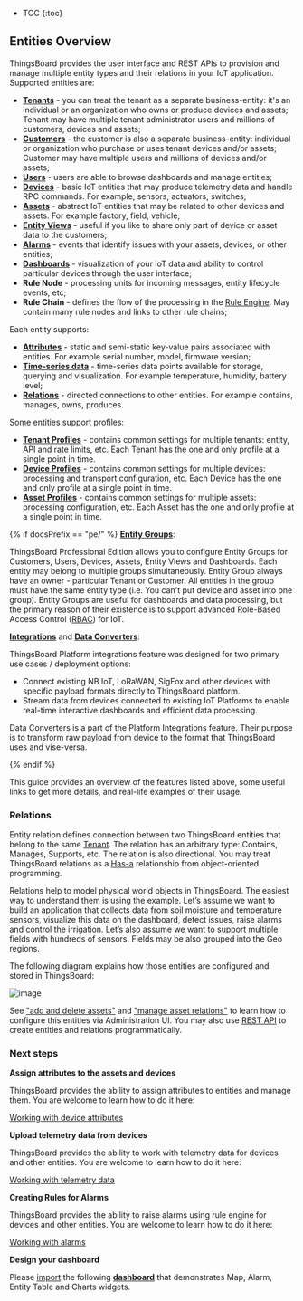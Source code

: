 
* TOC
{:toc}

## Entities Overview

ThingsBoard provides the user interface and REST APIs to provision and manage multiple entity types and their relations in your IoT application.
Supported entities are:

 - **[Tenants](/docs/{{docsPrefix}}user-guide/ui/tenants/)** - you can treat the tenant as a separate business-entity: it's an individual or an organization who owns or produce devices and assets;
 Tenant may have multiple tenant administrator users and millions of customers, devices and assets;
 - **[Customers](/docs/{{docsPrefix}}user-guide/ui/customers/)** - the customer is also a separate business-entity: individual or organization who purchase or uses tenant devices and/or assets;
 Customer may have multiple users and millions of devices and/or assets;
 - **[Users](/docs/{{docsPrefix}}user-guide/ui/users/)** - users are able to browse dashboards and manage entities;
 - **[Devices](/docs/{{docsPrefix}}user-guide/ui/devices/)** - basic IoT entities that may produce telemetry data and handle RPC commands. For example, sensors, actuators, switches;
 - **[Assets](/docs/{{docsPrefix}}user-guide/ui/assets/)** - abstract IoT entities that may be related to other devices and assets. For example factory, field, vehicle;
 - **[Entity Views](/docs/{{docsPrefix}}user-guide/entity-views/)** - useful if you like to share only part of device or asset data to the customers;
 - **[Alarms](/docs/{{docsPrefix}}user-guide/alarms/)** - events that identify issues with your assets, devices, or other entities;
 - **[Dashboards](/docs/{{docsPrefix}}user-guide/dashboards/)** - visualization of your IoT data and ability to control particular devices through the user interface;
 - **Rule Node** - processing units for incoming messages, entity lifecycle events, etc;
 - **Rule Chain** - defines the flow of the processing in the [Rule Engine](/docs/{{docsPrefix}}user-guide/rule-engine-2-0/re-getting-started/). May contain many rule nodes and links to other rule chains;

Each entity supports:

 - **[Attributes](/docs/{{docsPrefix}}user-guide/attributes/)** - static and semi-static key-value pairs associated with entities. For example serial number, model, firmware version;
 - **[Time-series data](/docs/{{docsPrefix}}user-guide/telemetry/)** - time-series data points available for storage, querying and visualization. For example temperature, humidity, battery level;
 - **[Relations](#relations)** - directed connections to other entities. For example contains, manages, owns, produces.

Some entities support profiles:

  - **[Tenant Profiles](/docs/{{docsPrefix}}user-guide/tenant-profiles/)** - contains common settings for multiple tenants: entity, API and rate limits, etc. Each Tenant has the one and only profile at a single point in time.
  - **[Device Profiles](/docs/{{docsPrefix}}user-guide/device-profiles/)** - contains common settings for multiple devices: processing and transport configuration, etc. Each Device has the one and only profile at a single point in time.
  - **[Asset Profiles](/docs/{{docsPrefix}}user-guide/asset-profiles/)** - contains common settings for multiple assets: processing configuration, etc. Each Asset has the one and only profile at a single point in time.

{% if docsPrefix == "pe/" %}
**[Entity Groups](/docs/pe/user-guide/groups/)**:

ThingsBoard Professional Edition allows you to configure Entity Groups for Customers, Users, Devices, Assets, Entity Views and Dashboards.
Each entity may belong to multiple groups simultaneously. Entity Group always have an owner - particular Tenant or Customer.
All entities in the group must have the same entity type (i.e. You can't put device and asset into one group).
Entity Groups are useful for dashboards and data processing, but the primary reason of their existence is to support advanced Role-Based Access Control ([RBAC](/docs/pe/user-guide/rbac/)) for IoT.

**[Integrations](/docs/user-guide/integrations/)** and **[Data Converters](/docs/user-guide/integrations/#data-converters)**:

ThingsBoard Platform integrations feature was designed for two primary use cases / deployment options:

  - Connect existing NB IoT, LoRaWAN, SigFox and other devices with specific payload formats directly to ThingsBoard platform.
  - Stream data from devices connected to existing IoT Platforms to enable real-time interactive dashboards and efficient data processing.

Data Converters is a part of the Platform Integrations feature. Their purpose is to transform raw payload from device to the format that ThingsBoard uses and vise-versa.

{% endif %}

This guide provides an overview of the features listed above, some useful links to get more details, and real-life examples of their usage.

### Relations

Entity relation defines connection between two ThingsBoard entities that belong to the same [Tenant](/docs/{{docsPrefix}}user-guide/ui/tenants/).
The relation has an arbitrary type: Contains, Manages, Supports, etc. The relation is also directional.
You may treat ThingsBoard relations as a [Has-a](https://en.wikipedia.org/wiki/Has-a) relationship from object-oriented programming.

Relations help to model physical world objects in ThingsBoard. The easiest way to understand them is using the example.
Let’s assume we want to build an application that collects data from soil moisture and temperature sensors, visualize this data on the dashboard, detect issues, raise alarms and control the irrigation.
Let’s also assume we want to support multiple fields with hundreds of sensors. Fields may be also grouped into the Geo regions.

The following diagram explains how those entities are configured and stored in ThingsBoard:

![image](https://img.thingsboard.io/user-guide/entities-and-relations.svg)


See ["add and delete assets"](/docs/pe/user-guide/ui/assets/#add-and-delete-assets) and ["manage asset relations"](/docs/pe/user-guide/ui/assets/#manage-asset-relations)
to learn how to configure this entities via Administration UI. You may also use [REST API](/docs/reference/rest-client/) to create entities and relations programmatically.

### Next steps

**Assign attributes to the assets and devices**

ThingsBoard provides the ability to assign attributes to entities and manage them.
You are welcome to learn how to do it here:
<p><a href="/docs/{{docsPrefix}}user-guide/attributes" class="button">Working with device attributes</a></p>


**Upload telemetry data from devices**

ThingsBoard provides the ability to work with telemetry data for devices and other entities.
You are welcome to learn how to do it here:
<p><a href="/docs/{{docsPrefix}}user-guide/telemetry" class="button">Working with telemetry data</a></p>

**Creating Rules for Alarms**

ThingsBoard provides the ability to raise alarms using rule engine for devices and other entities.
You are welcome to learn how to do it here:
<p><a href="/docs/{{docsPrefix}}user-guide/alarms" class="button">Working with alarms</a></p>

**Design your dashboard**

Please [import](/docs/{{docsPrefix}}user-guide/ui/dashboards/#dashboard-import) the following [**dashboard**](/docs/{{docsPrefix}}user-guide/resources/region_fields_dashboard.json) that demonstrates Map, Alarm, Entity Table and Charts widgets.
